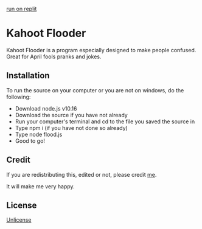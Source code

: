 [run on replit](replit.com/github/natethemaker/Kahoot-Flooder)
# Kahoot Flooder

Kahoot Flooder is a program especially designed to make people confused.
Great for April fools pranks and jokes.

## Installation

To run the source on your computer or you are not on windows, do the following:
- Download node.js v10.16
- Download the source if you have not already
- Run your computer's terminal and cd to the file you saved the source in
- Type npm i (if you have not done so already)
- Type node flood.js
- Good to go!

## Credit
If you are redistributing this, edited or not, please credit [me](https://replit.com/@natethemaker).

It will make me very happy.

## License
[Unlicense](https://unlicense.org)
